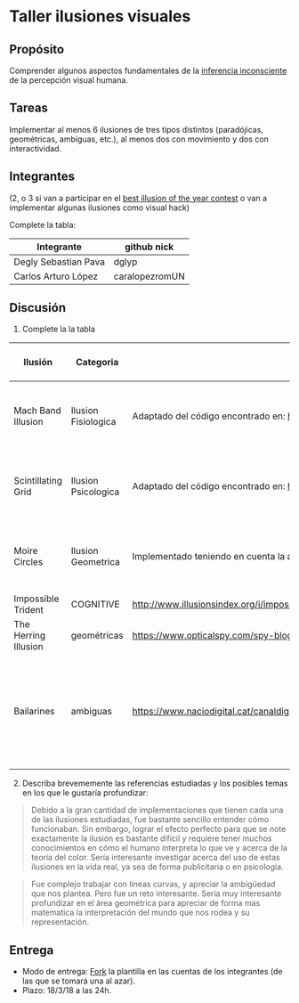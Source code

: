 # Taller ilusiones visuales

## Propósito

Comprender algunos aspectos fundamentales de la [inferencia inconsciente](https://github.com/VisualComputing/Cognitive) de la percepción visual humana.

## Tareas

Implementar al menos 6 ilusiones de tres tipos distintos (paradójicas, geométricas, ambiguas, etc.), al menos dos con movimiento y dos con interactividad.

## Integrantes
(2, o 3 si van a participar en el [best illusion of the year contest](illusionoftheyear.com) o van a implementar algunas ilusiones como visual hack)

Complete la tabla:

| Integrante | github nick |
|------------|-------------|
|Degly Sebastian Pava|dglyp|
|Carlos Arturo López|caralopezromUN|

## Discusión

1. Complete la la tabla

| Ilusión | Categoria | Referencia | Tipo de interactividad (si aplica) | URL código base (si aplica) |
|---------|-----------|------------|------------------------------------|-----------------------------|
|Mach Band Illusion |Ilusion Fisiologica|Adaptado del código encontrado en: https://www.openprocessing.org/sketch/168577|Al presionar la tecla A se elimina el fondo y el efecto se termina|https://www.openprocessing.org/sketch/168577|
|Scintillating Grid|Ilusion Psicologica|Adaptado del código encontrado en: https://www.openprocessing.org/sketch/26605|Al presionar la tecla A se eliminan los puntos y el efecto se termina|https://www.openprocessing.org/sketch/26605|
|Moire Circles|Ilusion Geometrica|Implementado teniendo en cuenta la aplicacion en: www.michaelbach.de/ot/lum-moire1/index.html| Al presionar la tecla A se eliminan los puntos y el efecto se termina|                             |
|Impossible Trident|COGNITIVE|http://www.illusionsindex.org/i/impossible-trident|                                    |                             |
|The Herring Illusion| geométricas|https://www.opticalspy.com/spy-blog/the-herring-illusion|                                    |                             |
|Bailarines|ambiguas|https://www.naciodigital.cat/canaldigital/noticia/21588/veus/aquest/imatge/nova/illusio/optica/diu/molt/tu|Al presionar el mouse aparece un rectángulo en media pantalla, lo que permite apreciar una vista diferente de la imagen|                             |

2. Describa brevememente las referencias estudiadas y los posibles temas en los que le gustaría profundizar:
>Debido a la gran cantidad de implementaciones que tienen cada una de las ilusiones estudiadas, fue bastante sencillo entender cómo funcionaban. Sin embargo, lograr el efecto perfecto para que se note exactamente la ilusión es bastante difícil y requiere tener muchos conocimientos en cómo el humano interpreta lo que ve y acerca de la teoría del color. Sería interesante investigar acerca del uso de estas ilusiones en la vida real, ya sea de forma publicitaria o en psicología.

>Fue complejo trabajar con líneas curvas, y apreciar la ambigüedad que nos plantea. Pero fue un reto interesante. Sería muy interesante profundizar en el área geométrica para apreciar de forma mas matematica la interpretación del mundo que nos rodea y su representación.


## Entrega

* Modo de entrega: [Fork](https://help.github.com/articles/fork-a-repo/) la plantilla en las cuentas de los integrantes (de las que se tomará una al azar).
* Plazo: 18/3/18 a las 24h.

